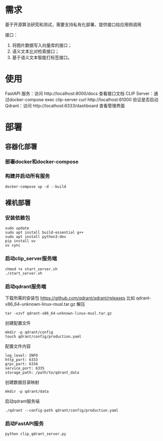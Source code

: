 # 需求

基于开源算法研究和测试，需要支持私有化部署，提供接口给应用侧调用

接口：
1. 将图片数据写入向量库的接口；
2. 语义文本比对检索接口；
3. 基于语义文本智能打标签接口。

# 使用

FastAPI 服务：访问 http://localhost:8000/docs 查看接口文档
CLIP Server：通过docker-compose exec clip-server curl http://localhost:61000 验证是否启动
Qdrant：访问 http://localhost:6333/dashboard 查看管理界面

# 部署

## 容器化部署

### 部署docker和docker-compose
### 构建并启动所有服务
```shell
docker-compose up -d --build
```

## 裸机部署
### 安装依赖包
```shell
sudo update
sudo apt install build-essential g++
sudo apt install python3-dev
pip install uv
uv sync
```

### 启动clip_server服务端

```shell
chmod +x start_server.sh
./start_server.sh
```

### 启动qdrant服务端
下载所需的安装包 https://github.com/qdrant/qdrant/releases
比如 qdrant-x86_64-unknown-linux-musl.tar.gz
解压
```shell
tar -xzvf qdrant-x86_64-unknown-linux-musl.tar.gz
```
创建配置文件
```shell
mkdir -p qdrant/config
touch qdrant/config/production.yaml
```

配置文件内容
```
log_level: INFO
http_port: 6333
grpc_port: 6334
service_port: 6335
storage_path: /path/to/qdrant_data
```

创建数据目录映射
```shell
mkdir -p qdrant/data
```

启动qdrant服务端
```shell
./qdrant --config-path qdrant/config/production.yaml
```

### 启动FastAPI服务

```shell
python clip_qdrant_server.py
```
